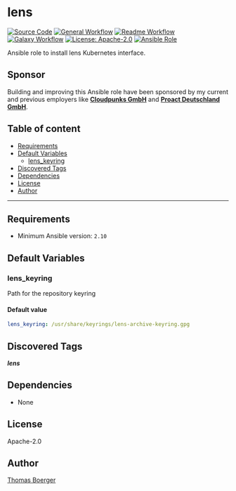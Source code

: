 # lens

[![Source Code](https://img.shields.io/badge/github-source%20code-blue?logo=github&amp;logoColor=white)](https://github.com/rolehippie/lens)
[![General Workflow](https://github.com/rolehippie/lens/actions/workflows/general.yml/badge.svg)](https://github.com/rolehippie/lens/actions/workflows/general.yml)
[![Readme Workflow](https://github.com/rolehippie/lens/actions/workflows/readme.yml/badge.svg)](https://github.com/rolehippie/lens/actions/workflows/readme.yml)
[![Galaxy Workflow](https://github.com/rolehippie/lens/actions/workflows/galaxy.yml/badge.svg)](https://github.com/rolehippie/lens/actions/workflows/galaxy.yml)
[![License: Apache-2.0](https://img.shields.io/github/license/rolehippie/lens)](https://github.com/rolehippie/lens/blob/master/LICENSE)
[![Ansible Role](https://img.shields.io/badge/role-rolehippie.lens-blue)](https://galaxy.ansible.com/rolehippie/lens)

Ansible role to install lens Kubernetes interface.

## Sponsor

Building and improving this Ansible role have been sponsored by my current and previous employers like **[Cloudpunks GmbH](https://cloudpunks.de)** and **[Proact Deutschland GmbH](https://www.proact.eu)**.

## Table of content

- [Requirements](#requirements)
- [Default Variables](#default-variables)
  - [lens_keyring](#lens_keyring)
- [Discovered Tags](#discovered-tags)
- [Dependencies](#dependencies)
- [License](#license)
- [Author](#author)

---

## Requirements

- Minimum Ansible version: `2.10`


## Default Variables

### lens_keyring

Path for the repository keyring

#### Default value

```YAML
lens_keyring: /usr/share/keyrings/lens-archive-keyring.gpg
```

## Discovered Tags

**_lens_**


## Dependencies

- None

## License

Apache-2.0

## Author

[Thomas Boerger](https://github.com/tboerger)
